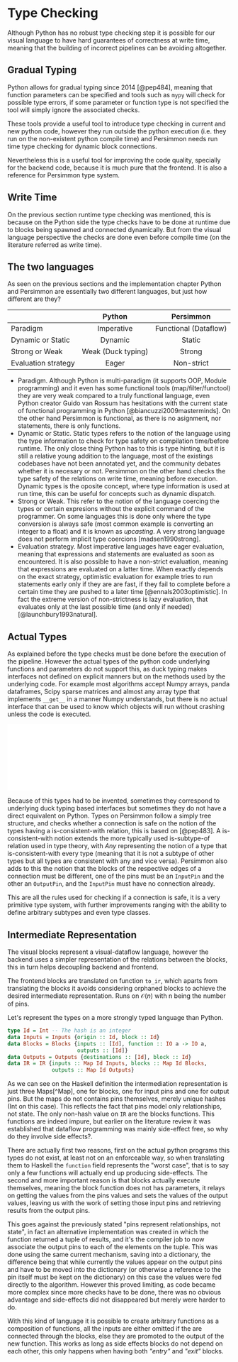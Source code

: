 Type Checking
=============

Although Python has no robust type checking step it is possible for our visual
language to have hard guarantees of correctness at write time, meaning that
the building of incorrect pipelines can be avoiding altogether.

Gradual Typing
--------------
Python allows for gradual typing since 2014 [@pep484], meaning that function
parameters can be specified and tools such as `mypy` will check for possible
type errors, if some parameter or function type is not specified the tool
will simply ignore the associated checks.

These tools provide a useful tool to introduce type checking in current and
new python code, however they run outside the python execution (i.e. they run
on the non-existent python compile time) and Persimmon needs run time type
checking for dynamic block connections.

Nevertheless this is a useful tool for improving the code quality, specially
for the backend code, because it is much pure that the frontend.
It is also a reference for Persimmon type system.


Write Time
----------
On the previous section runtime type checking was mentioned, this is because
on the Python side the type checks have to be done at runtime due to blocks
being spawned and connected dynamically.
But from the visual language perspective the checks are done even before
compile time (on the literature referred as write time).


The two languages
-----------------
As seen on the previous sections and the implementation chapter Python and
Persimmon are essentially two different languages, but just how different are
they?

|                   |      Python      |       Persimmon      |
|:------------------|:----------------:|:--------------------:|
|      Paradigm     |    Imperative    |Functional (Dataflow) |
| Dynamic or Static |      Dynamic     |        Static        |
|   Strong or Weak  |Weak (Duck typing)|        Strong        |
|Evaluation strategy|       Eager      |      Non-strict      |

* Paradigm. Although Python is multi-paradigm (it supports OOP, Module
    programming) and it even has some functional tools (map/filter/functool)
    they are very weak compared to a truly functional language, even Python
    creator Guido van Rossum has hesitations with the current state of
    functional programming in Python [@biancuzzi2009masterminds].
    On the other hand Persimmon is functional, as there is no asignment, nor
    statements, there is only functions.
* Dynamic or Static. Static types refers to the notion of the language using
    the type information to check for type safety on compilation time/before
    runtime. The only close thing Python has to this is type hinting, but
    it is still a relative young addition to the language, most of the
    existings codebases have not been annotated yet, and the community debates
    whether it is necesary or not.
    Persimmon on the other hand checks the type safety of the relations on
    write time, meaning before execution.
    Dynamic types is the oposite concept, where type information is used at
    run time, this can be useful for concepts such as dynamic dispatch.
* Strong or Weak. This refer to the notion of the language coercing the types
    or certain expresions without the explicit command of the programmer.
    On some languages this is done only where the type conversion is always
    safe (most common example is converting an integer to a float) and it is
    known as *upcasting*.
    A very strong language does not perform implicit type coercions
    [madsen1990strong].
* Evaluation strategy. Most imperative languages have eager evaluation,
    meaning that expressions and statements are evaluated as soon as
    encountered.
    It is also possible to have a non-strict evaluation, meaning that
    expressions are evaluated on a latter time.
    When exactly depends on the exact strategy, optimistic evaluation for
    example tries to run statements early only if they are are fast, if they
    fail to complete before a certain time they are pushed to a later time
    [@ennals2003optimistic].
    In fact the extreme version of non-strictness is lazy evaluation, that
    evaluates only at the last possible time (and only if needed)
    [@launchbury1993natural].

Actual Types
------------
As explained before the type checks must be done before the execution of the
pipeline.
However the actual types of the python code underlying functions and parameters
do not support this, as duck typing makes interfaces not defined on explicit
manners but on the methods used by the underlying code.
For example most algorithms accept Numpy arrays, panda dataframes, Scipy sparse
matrices and almost any array type that implements `__get__` in a manner Numpy
understands, but there is no actual interface that can be used to know which
objects will run without crashing unless the code is executed.

![Type hierarchy](images/type_hierarchy.pdf)

Because of this types had to be invented, sometimes they correspond to
underlying duck typing based interfaces but sometimes they do not have a direct
equivalent on Python.
Types on Persimmon follow a simply tree structure, and checks whether a
connection is safe on the notion of the types having a is-consistent-with
relation, this is based on [@pep483].
A is-consistent-with notion extends the more typically used is-subtype-of
relation used in type theory, with $Any$ representing the notion of a type that
is-consistent-with every type (meaning that it is not a subtype of other types
but all types are consistent with any and vice versa).
Persimmon also adds to this the notion that the blocks of the respective edges
of a connection must be different, one of the pins must be an `InputPin` and
the other an `OutputPin`, and the `InputPin` must have no connection already.

This are all the rules used for checking if a connection is safe, it is a very
primitive type system, with further improvements ranging with the ability to
define arbitrary subtypes and even type classes.


Intermediate Representation
---------------------------
The visual blocks represent a visual-dataflow language, however the backend
uses a simpler representation of the relations between the blocks, this in turn
helps decoupling backend and frontend.

The frontend blocks are translated on function `to_ir`, which aparts from
translating the blocks it avoids considering orphaned blocks to achieve the
desired intermediate representation. Runs on $\mathcal{O}(n)$ with n being the
number of pins.

Let's represent the types on a more strongly typed language than Python.

~~~haskell
type Id = Int -- The hash is an integer
data Inputs = Inputs {origin :: Id, block :: Id}
data Blocks = Blocks {inputs :: [Id], function :: IO a -> IO a,
                      outputs :: [Id]}
data Outputs = Outputs {destinations :: [Id], block :: Id}
data IR = IR {inputs :: Map Id Inputs, blocks :: Map Id Blocks,
              outputs :: Map Id Outputs}
~~~

As we can see on the Haskell definition the intermediation representation is
just three Maps[^Map], one for blocks, one for input pins and one for output pins.
But the maps do not contains pins themselves, merely unique hashes (Int on
this case).
This reflects the fact that pins model only relationships, not state.
The only non-hash value on `IR` are the blocks functions.
This functions are indeed impure, but earlier on the literature review it was
established that dataflow programming was mainly side-effect free, so why do
they involve side effects?.

There are actually first two reasons, first on the actual python programs this
types do not exist, at least not on an enforceable way, so when translating
them to Haskell the `function` field represents the "worst case", that is to
say only a few functions will actually end up producing side-effects.
The second and more important reason is that blocks actually execute
themselves, meaning the block function does not has parameters, it relays on
getting the values from the pins values and sets the values of the output
values, leaving us with the work of setting those input pins and retrieving
results from the output pins.

This goes against the previously stated "pins represent relationships, not
state", in fact an alternative implementation was created in which the
function returned a tuple of results, and it's the compiler job to now
associate the output pins to each of the elements on the tuple.
This was done using the same current mechanism, saving into a dictionary, the
difference being that while currently the values appear on the output pins and
have to be moved into the dictionary (or otherwise a reference to the pin
itself must be kept on the dictionary) on this case the values were fed
directly to the algorithm.
However this proved limiting, as code became more complex since more checks have
to be done, there was no obvious advantage and side-effects did not disappeared
but merely were harder to do.

With this kind of language it is possible to create arbitrary functions as a
composition of functions, all the inputs are either omitted if the are
connected through the blocks, else they are promoted to the output of the new
function. This works as long as side effects blocks do not depend on each
other, this only happens when having both *"entry"* and *"exit"* blocks.

